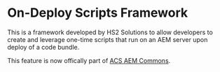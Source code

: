 # On-Deploy Scripts Framework

This is a framework developed by HS2 Solutions to allow developers to create and leverage one-time scripts that run
on an AEM server upon deploy of a code bundle.

This feature is now offically part of
[ACS AEM Commons](https://adobe-consulting-services.github.io/acs-aem-commons/features/on-deploy-scripts/index.html).
